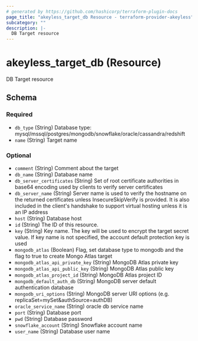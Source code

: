 ```yaml
---
# generated by https://github.com/hashicorp/terraform-plugin-docs
page_title: "akeyless_target_db Resource - terraform-provider-akeyless"
subcategory: ""
description: |-
  DB Target resource
---
```


# akeyless_target_db (Resource)

DB Target resource



<!-- schema generated by tfplugindocs -->
## Schema

### Required

- `db_type` (String) Database type: mysql/mssql/postgres/mongodb/snowflake/oracle/cassandra/redshift
- `name` (String) Target name

### Optional

- `comment` (String) Comment about the target
- `db_name` (String) Database name
- `db_server_certificates` (String) Set of root certificate authorities in base64 encoding used by clients to verify server certificates
- `db_server_name` (String) Server name is used to verify the hostname on the returned certificates unless InsecureSkipVerify is provided. It is also included in the client's handshake to support virtual hosting unless it is an IP address
- `host` (String) Database host
- `id` (String) The ID of this resource.
- `key` (String) Key name. The key will be used to encrypt the target secret value. If key name is not specified, the account default protection key is used
- `mongodb_atlas` (Boolean) Flag, set database type to mongodb and the flag to true to create Mongo Atlas target
- `mongodb_atlas_api_private_key` (String) MongoDB Atlas private key
- `mongodb_atlas_api_public_key` (String) MongoDB Atlas public key
- `mongodb_atlas_project_id` (String) MongoDB Atlas project ID
- `mongodb_default_auth_db` (String) MongoDB server default authentication database
- `mongodb_uri_options` (String) MongoDB server URI options (e.g. replicaSet=mySet&authSource=authDB)
- `oracle_service_name` (String) oracle db service name
- `port` (String) Database port
- `pwd` (String) Database password
- `snowflake_account` (String) Snowflake account name
- `user_name` (String) Database user name


